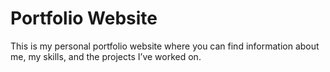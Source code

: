 # Portfolio Website

This is my personal portfolio website where you can find information about me, my skills, and the projects I’ve worked on.
